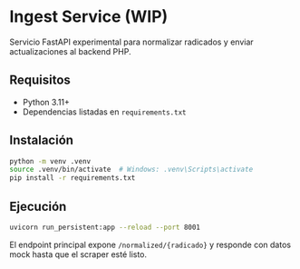 ﻿# Ingest Service (WIP)

Servicio FastAPI experimental para normalizar radicados y enviar actualizaciones al backend PHP.

## Requisitos
- Python 3.11+
- Dependencias listadas en `requirements.txt`

## Instalación
```bash
python -m venv .venv
source .venv/bin/activate  # Windows: .venv\Scripts\activate
pip install -r requirements.txt
```

## Ejecución
```bash
uvicorn run_persistent:app --reload --port 8001
```

El endpoint principal expone `/normalized/{radicado}` y responde con datos mock hasta que el scraper esté listo.
